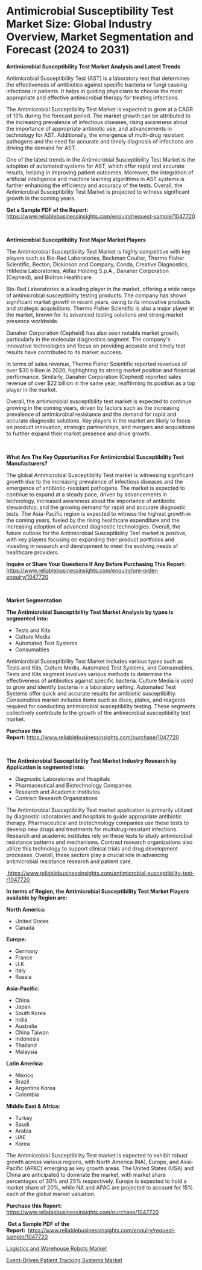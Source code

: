 <p><h1>Antimicrobial Susceptibility Test Market Size: Global Industry Overview, Market Segmentation and Forecast (2024 to 2031)</h1></p><p><strong>Antimicrobial Susceptibility Test Market Analysis and Latest Trends</strong></p>
<p><p>Antimicrobial Susceptibility Test (AST) is a laboratory test that determines the effectiveness of antibiotics against specific bacteria or fungi causing infections in patients. It helps in guiding physicians to choose the most appropriate and effective antimicrobial therapy for treating infections.</p><p>The Antimicrobial Susceptibility Test Market is expected to grow at a CAGR of 13% during the forecast period. The market growth can be attributed to the increasing prevalence of infectious diseases, rising awareness about the importance of appropriate antibiotic use, and advancements in technology for AST. Additionally, the emergence of multi-drug resistant pathogens and the need for accurate and timely diagnosis of infections are driving the demand for AST.</p><p>One of the latest trends in the Antimicrobial Susceptibility Test Market is the adoption of automated systems for AST, which offer rapid and accurate results, helping in improving patient outcomes. Moreover, the integration of artificial intelligence and machine learning algorithms in AST systems is further enhancing the efficiency and accuracy of the tests. Overall, the Antimicrobial Susceptibility Test Market is projected to witness significant growth in the coming years.</p></p>
<p><strong>Get a Sample PDF of the Report:&nbsp;</strong> <a href="https://www.reliablebusinessinsights.com/enquiry/request-sample/1047720">https://www.reliablebusinessinsights.com/enquiry/request-sample/1047720</a></p>
<p>&nbsp;</p>
<p><strong>Antimicrobial Susceptibility Test Major Market Players</strong></p>
<p><p>The Antimicrobial Susceptibility Test Market is highly competitive with key players such as Bio-Rad Laboratories, Beckman Coulter, Thermo Fisher Scientific, Becton, Dickinson and Company, Conda, Creative Diagnostics, HiMedia Laboratories, Alifax Holding S.p.A., Danaher Corporation (Cepheid), and Biotron Healthcare.</p><p>Bio-Rad Laboratories is a leading player in the market, offering a wide range of antimicrobial susceptibility testing products. The company has shown significant market growth in recent years, owing to its innovative products and strategic acquisitions. Thermo Fisher Scientific is also a major player in the market, known for its advanced testing solutions and strong market presence worldwide.</p><p>Danaher Corporation (Cepheid) has also seen notable market growth, particularly in the molecular diagnostics segment. The company's innovative technologies and focus on providing accurate and timely test results have contributed to its market success.</p><p>In terms of sales revenue, Thermo Fisher Scientific reported revenues of over $30 billion in 2020, highlighting its strong market position and financial performance. Similarly, Danaher Corporation (Cepheid) reported sales revenue of over $22 billion in the same year, reaffirming its position as a top player in the market.</p><p>Overall, the antimicrobial susceptibility test market is expected to continue growing in the coming years, driven by factors such as the increasing prevalence of antimicrobial resistance and the demand for rapid and accurate diagnostic solutions. Key players in the market are likely to focus on product innovation, strategic partnerships, and mergers and acquisitions to further expand their market presence and drive growth.</p></p>
<p>&nbsp;</p>
<p><strong>What Are The Key Opportunities For Antimicrobial Susceptibility Test Manufacturers?</strong></p>
<p><p>The global Antimicrobial Susceptibility Test market is witnessing significant growth due to the increasing prevalence of infectious diseases and the emergence of antibiotic-resistant pathogens. The market is expected to continue to expand at a steady pace, driven by advancements in technology, increased awareness about the importance of antibiotic stewardship, and the growing demand for rapid and accurate diagnostic tests. The Asia-Pacific region is expected to witness the highest growth in the coming years, fueled by the rising healthcare expenditure and the increasing adoption of advanced diagnostic technologies. Overall, the future outlook for the Antimicrobial Susceptibility Test market is positive, with key players focusing on expanding their product portfolios and investing in research and development to meet the evolving needs of healthcare providers.</p></p>
<p><strong>Inquire or Share Your Questions If Any Before Purchasing This Report:</strong> <a href="https://www.reliablebusinessinsights.com/enquiry/pre-order-enquiry/1047720">https://www.reliablebusinessinsights.com/enquiry/pre-order-enquiry/1047720</a></p>
<p>&nbsp;</p>
<p><strong>Market Segmentation</strong></p>
<p><strong>The Antimicrobial Susceptibility Test Market Analysis by types is segmented into:</strong></p>
<p><ul><li>Tests and Kits</li><li>Culture Media</li><li>Automated Test Systems</li><li>Consumables</li></ul></p>
<p><p>Antimicrobial Susceptibility Test Market includes various types such as Tests and Kits, Culture Media, Automated Test Systems, and Consumables. Tests and Kits segment involves various methods to determine the effectiveness of antibiotics against specific bacteria. Culture Media is used to grow and identify bacteria in a laboratory setting. Automated Test Systems offer quick and accurate results for antibiotic susceptibility. Consumables market includes items such as discs, plates, and reagents required for conducting antimicrobial susceptibility testing. These segments collectively contribute to the growth of the antimicrobial susceptibility test market.</p></p>
<p><strong>Purchase this Report:&nbsp;</strong><a href="https://www.reliablebusinessinsights.com/purchase/1047720">https://www.reliablebusinessinsights.com/purchase/1047720</a></p>
<p>&nbsp;</p>
<p><strong>The Antimicrobial Susceptibility Test Market Industry Research by Application is segmented into:</strong></p>
<p><ul><li>Diagnostic Laboratories and Hospitals</li><li>Pharmaceutical and Biotechnology Companies</li><li>Research and Academic Institutes</li><li>Contract Research Organizations</li></ul></p>
<p><p>The Antimicrobial Susceptibility Test market application is primarily utilized by diagnostic laboratories and hospitals to guide appropriate antibiotic therapy. Pharmaceutical and biotechnology companies use these tests to develop new drugs and treatments for multidrug-resistant infections. Research and academic institutes rely on these tests to study antimicrobial resistance patterns and mechanisms. Contract research organizations also utilize this technology to support clinical trials and drug development processes. Overall, these sectors play a crucial role in advancing antimicrobial resistance research and patient care.</p></p>
<p><a href="https://www.reliablebusinessinsights.com/antimicrobial-susceptibility-test-r1047720">&nbsp;https://www.reliablebusinessinsights.com/antimicrobial-susceptibility-test-r1047720</a></p>
<p><strong>In terms of Region, the Antimicrobial Susceptibility Test Market Players available by Region are:</strong></p>
<p>
    <p> <strong> North America: </strong>
        <ul>
            <li>United States</li>
            <li>Canada</li>
        </ul>
        </p> 
    <p> <strong> Europe: </strong>
        <ul>
            <li>Germany</li>
            <li>France</li>
            <li>U.K.</li>
            <li>Italy</li>
            <li>Russia</li>
        </ul>
        </p> 
    <p> <strong> Asia-Pacific: </strong>
        <ul>
            <li>China</li>
            <li>Japan</li>
            <li>South Korea</li>
            <li>India</li>
            <li>Australia</li>
            <li>China Taiwan</li>
            <li>Indonesia</li>
            <li>Thailand</li>
            <li>Malaysia</li>
        </ul>
        </p> 
    <p> <strong> Latin America: </strong>
        <ul>
            <li>Mexico</li>
            <li>Brazil</li>
            <li>Argentina Korea</li>
            <li>Colombia</li>
        </ul>
        </p> 
    <p> <strong> Middle East & Africa: </strong>
        <ul>
            <li>Turkey</li>
            <li>Saudi</li>
            <li>Arabia</li>
            <li>UAE</li>
            <li>Korea</li>
        </ul>
    </p>
    </p>
<p><p>The Antimicrobial Susceptibility Test market is expected to exhibit robust growth across various regions, with North America (NA), Europe, and Asia-Pacific (APAC) emerging as key growth areas. The United States (USA) and China are anticipated to dominate the market, with market share percentages of 30% and 25% respectively. Europe is expected to hold a market share of 20%, while NA and APAC are projected to account for 15% each of the global market valuation.</p></p>
<p><strong>Purchase this Report: </strong><a href="https://www.reliablebusinessinsights.com/purchase/1047720">https://www.reliablebusinessinsights.com/purchase/1047720</a></p>
<p>&nbsp;<strong>Get a Sample PDF of the Report:&nbsp;&nbsp;</strong><a href="https://www.reliablebusinessinsights.com/enquiry/request-sample/1047720">https://www.reliablebusinessinsights.com/enquiry/request-sample/1047720</a></p>
<p><strong></strong></p>
<p><p><a href="https://github.com/LaceyZemlak1/Market-Research-Report-List-1/blob/main/logistics-and-warehouse-robots-market.md">Logistics and Warehouse Robots Market</a></p><p><a href="https://view.publitas.com/reportprime-1/future-trends-in-global-event-driven-patient-tracking-systems-market-market-insights-and-analysis-from-2024-to-2031-in-132-pages/">Event-Driven Patient Tracking Systems Market</a></p></p>